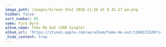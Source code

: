 ```yaml
---
image_path: /images/Screen Shot 2018-11-26 at 6.41.27 pm.png
hidden: false
sort_number: 85
name: Fyre Byrd
album_name: Take Me Out (GRR Single)
album_url: 'https://itunes.apple.com/au/album/take-me-out/1368231520?i=1368232169'
_hide_content: true
---
```


